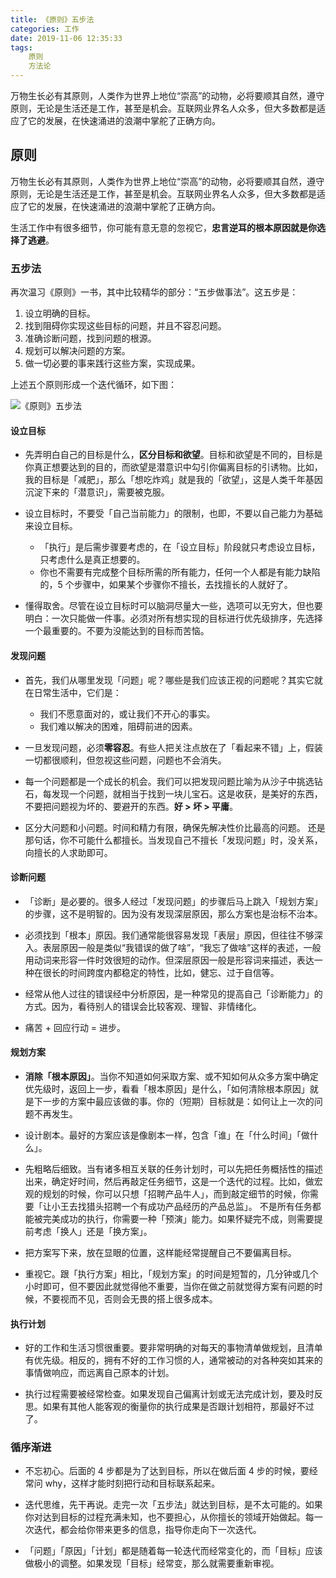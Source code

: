 ```yaml
---
title: 《原则》五步法
categories: 工作
date: 2019-11-06 12:35:33
tags: 
    原则
    方法论
---
```



万物生长必有其原则，人类作为世界上地位“崇高”的动物，必将要顺其自然，遵守原则，无论是生活还是工作，甚至是机会。互联网业界名人众多，但大多数都是适应了它的发展，在快速涌进的浪潮中掌舵了正确方向。


<!-- more -->


## 原则

万物生长必有其原则，人类作为世界上地位“崇高”的动物，必将要顺其自然，遵守原则，无论是生活还是工作，甚至是机会。互联网业界名人众多，但大多数都是适应了它的发展，在快速涌进的浪潮中掌舵了正确方向。

生活工作中有很多细节，你可能有意无意的忽视它，**忠言逆耳的根本原因就是你选择了逃避**。

### 五步法

再次温习《原则》一书，其中比较精华的部分：“五步做事法”。这五步是：

1. 设立明确的目标。
2. 找到阻碍你实现这些目标的问题，并且不容忍问题。
3. 准确诊断问题，找到问题的根源。
4. 规划可以解决问题的方案。
5. 做一切必要的事来践行这些方案，实现成果。

上述五个原则形成一个迭代循环，如下图：

![《原则》五步法](/img/《原则》五步法/20191106123713.jpg)

#### 设立目标

- 先弄明白自己的目标是什么，**区分目标和欲望**。目标和欲望是不同的，目标是你真正想要达到的目的，而欲望是潜意识中勾引你偏离目标的引诱物。比如，我的目标是「减肥」，那么「想吃炸鸡」就是我的「欲望」，这是人类千年基因沉淀下来的「潜意识」，需要被克服。

- 设立目标时，不要受「自己当前能力」的限制，也即，不要以自己能力为基础来设立目标。
    - 「执行」是后需步骤要考虑的，在「设立目标」阶段就只考虑设立目标，只考虑什么是真正想要的。
    - 你也不需要有完成整个目标所需的所有能力，任何一个人都是有能力缺陷的，5 个步骤中，如果某个步骤你不擅长，去找擅长的人就好了。

- 懂得取舍。尽管在设立目标时可以脑洞尽量大一些，选项可以无穷大，但也要明白：一次只能做一件事。必须对所有想实现的目标进行优先级排序，先选择一个最重要的。不要为没能达到的目标而苦恼。


#### 发现问题

- 首先，我们从哪里发现「问题」呢？哪些是我们应该正视的问题呢？其实它就在日常生活中，它们是：
    - 我们不愿意面对的，或让我们不开心的事实。
    - 我们难以解决的困难，阻碍前进的因素。

- 一旦发现问题，必须**零容忍**。有些人把关注点放在了「看起来不错」上，假装一切都很顺利，但忽视这些问题，问题也不会消失。

- 每一个问题都是一个成长的机会。我们可以把发现问题比喻为从沙子中挑选钻石，每发现一个问题，就相当于找到一块儿宝石。这是收获，是美好的东西，不要把问题视为坏的、要避开的东西。**好 > 坏 > 平庸**。

 - 区分大问题和小问题。时间和精力有限，确保先解决性价比最高的问题。
还是那句话，你不可能什么都擅长。当发现自己不擅长「发现问题」时，没关系，向擅长的人求助即可。


#### 诊断问题

- 「诊断」是必要的。很多人经过「发现问题」的步骤后马上跳入「规划方案」的步骤，这不是明智的。因为没有发现深层原因，那么方案也是治标不治本。

- 必须找到「根本」原因。我们通常能很容易发现「表层」原因，但往往不够深入。表层原因一般是类似“我错误的做了啥”，“我忘了做啥”这样的表述，一般用动词来形容一件时效很短的动作。但深层原因一般是形容词来描述，表达一种在很长的时间跨度内都稳定的特性，比如，健忘、过于自信等。

- 经常从他人过往的错误经中分析原因，是一种常见的提高自己「诊断能力」的方式。因为，看待别人的错误会比较客观、理智、非情绪化。

- 痛苦 + 回应行动 = 进步。


#### 规划方案

- **消除「根本原因」**。当你不知道如何采取方案、或不知如何从众多方案中确定优先级时，返回上一步，看看「根本原因」是什么，「如何清除根本原因」就是下一步的方案中最应该做的事。你的（短期）目标就是：如何让上一次的问题不再发生。

- 设计剧本。最好的方案应该是像剧本一样，包含「谁」在「什么时间」「做什么」。

- 先粗略后细致。当有诸多相互关联的任务计划时，可以先把任务概括性的描述出来，确定好时间，然后再敲定任务细节，这是一个迭代的过程。比如，做宏观的规划的时候，你可以只想「招聘产品牛人」，而到敲定细节的时候，你需要「让小王去找猎头招聘一个有成功产品经历的产品总监」。
不是所有任务都能被完美成功的执行，你需要一种「预演」能力。如果怀疑完不成，则需要提前考虑「换人」还是「换方案」。

- 把方案写下来，放在显眼的位置，这样能经常提醒自己不要偏离目标。

- 重视它。跟「执行方案」相比，「规划方案」的时间是短暂的，几分钟或几个小时即可，但不要因此就觉得他不重要，当你在做之前就觉得方案有问题的时候，不要视而不见，否则会无畏的搭上很多成本。


#### 执行计划

- 好的工作和生活习惯很重要。要非常明确的对每天的事物清单做规划，且清单有优先级。相反的，拥有不好的工作习惯的人，通常被动的对各种突如其来的事情做响应，而远离自己原本的计划。

- 执行过程需要被经常检查。如果发现自己偏离计划或无法完成计划，要及时反思。如果有其他人能客观的衡量你的执行成果是否跟计划相符，那最好不过了。

### 循序渐进

- 不忘初心。后面的 4 步都是为了达到目标，所以在做后面 4 步的时候，要经常问 why，这样才能时刻把行动和目标联系起来。

- 迭代思维，先干再说。走完一次「五步法」就达到目标，是不太可能的。如果你对达到目标的过程充满未知，也不要担心，从你擅长的领域开始做起。每一次迭代，都会给你带来更多的信息，指导你走向下一次迭代。

- 「问题」「原因」「计划」都是随着每一轮迭代而经常变化的，而「目标」应该做极小的调整。如果发现「目标」经常变，那么就需要重新审视。


